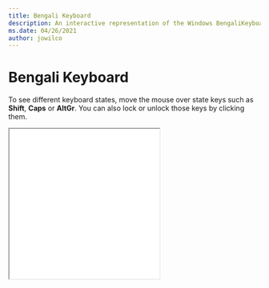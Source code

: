 ```yaml
---
title: Bengali Keyboard
description: An interactive representation of the Windows BengaliKeyboard. To see different keyboard states, click or move the mouse over the state keys.
ms.date: 04/26/2021
author: jowilco
---
```


# Bengali Keyboard

To see different keyboard states, move the mouse over state keys such as **Shift**, **Caps** or **AltGr**. You can also lock or unlock those keys by clicking them.

<iframe src="kbdinben.html" height="300"></iframe>

